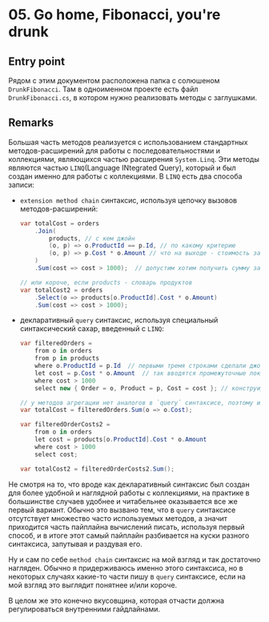 # 05. Go home, Fibonacci, you're drunk

## Entry point

Рядом с этим документом расположена папка с солюшеном `DrunkFibonacci`. Там в одноименном проекте есть файл `DrunkFibonacci.cs`, в котором нужно реализовать методы с заглушками.

## Remarks

Большая часть методов реализуется с использованием стандартных методов-расширений для работы с последовательностями и коллекциями, являющихся частью расширения `System.Linq`. Эти методы являются частью `LINQ`(Language INtegrated Query), который и был создан именно для работы с коллекциями. В `LINQ` есть два способа записи:

* `extension method chain` синтаксис, используя цепочку вызовов методов-расширений:

  ```cs
  var totalCost = orders
      .Join(
          products, // с кем джойн
          (o, p) => o.ProductId == p.Id, // по какому критерию
          (o, p) => p.Cost * o.Amount // что на выходе - стоимость заказа
      )
      .Sum(cost => cost > 1000);  // допустим хотим получить сумму заказов на сумму больше 1000 у.е.

  // или короче, если products - словарь продуктов
  var totalCost2 = orders
      .Select(o => products[o.ProductId].Cost * o.Amount)
      .Sum(cost => cost > 1000);
  ```

* декларативный `query` синтаксис, используя специальный синтаксический сахар, введенный с `LINQ`:

  ```cs
  var filteredOrders =
      from o in orders
      from p in products
      where o.ProductId = p.Id  // первыми тремя строками сделали джойн
      let cost = p.Cost * o.Amount  // так вводятся промежуточные локальные переменные
      where cost > 1000
      select new { Order = o, Product = p, Cost = cost }; // конструируем результат

  // у методов агрегации нет аналогов в `query` синтаксисе, поэтому их только первым способом
  var totalCost = filteredOrders.Sum(o => o.Cost);

  var filteredOrderCosts2 =
      from o in orders
      let cost = products[o.ProductId].Cost * o.Amount
      where cost > 1000
      select cost;

  var totalCost2 = filteredOrderCosts2.Sum();
  ```

Не смотря на то, что вроде как декларативный синтаксис был создан для более удобной и наглядной работы с коллекциями, на практике в большинстве случаев удобнее и читабельнее оказывается все же первый вариант. Обычно это вызвано тем, что в `query` синтаксисе отсутствует множество часто используемых методов, а значит приходится часть пайплайна вычислений писать, используя первый способ, и в итоге этот самый пайплайн разбивается на куски разного синтаксиса, запутывая и раздувая его.

Ну и сам по себе `method chain` синтаксис на мой взгляд и так достаточно нагляден. Обычно я придерживаюсь именно этого синтаксиса, но в некоторых случаях какие-то части пишу в `query` синтаксисе, если на мой взгляд это выглядит понятнее и/или короче.

В целом же это конечно вкусовщина, которая отчасти должна регулироваться внутренними гайдлайнами.